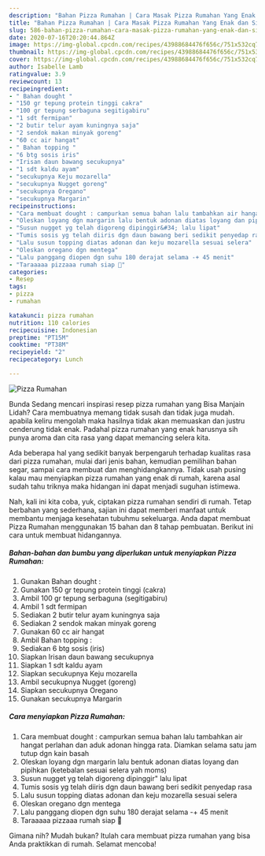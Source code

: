 ```yaml
---
description: "Bahan Pizza Rumahan | Cara Masak Pizza Rumahan Yang Enak dan Simpel"
title: "Bahan Pizza Rumahan | Cara Masak Pizza Rumahan Yang Enak dan Simpel"
slug: 586-bahan-pizza-rumahan-cara-masak-pizza-rumahan-yang-enak-dan-simpel
date: 2020-07-16T20:20:44.864Z
image: https://img-global.cpcdn.com/recipes/43988684476f656c/751x532cq70/pizza-rumahan-foto-resep-utama.jpg
thumbnail: https://img-global.cpcdn.com/recipes/43988684476f656c/751x532cq70/pizza-rumahan-foto-resep-utama.jpg
cover: https://img-global.cpcdn.com/recipes/43988684476f656c/751x532cq70/pizza-rumahan-foto-resep-utama.jpg
author: Isabelle Lamb
ratingvalue: 3.9
reviewcount: 13
recipeingredient:
- " Bahan dought "
- "150 gr tepung protein tinggi cakra"
- "100 gr tepung serbaguna segitigabiru"
- "1 sdt fermipan"
- "2 butir telur ayam kuningnya saja"
- "2 sendok makan minyak goreng"
- "60 cc air hangat"
- " Bahan topping "
- "6 btg sosis iris"
- "Irisan daun bawang secukupnya"
- "1 sdt kaldu ayam"
- "secukupnya Keju mozarella"
- "secukupnya Nugget goreng"
- "secukupnya Oregano"
- "secukupnya Margarin"
recipeinstructions:
- "Cara membuat dought : campurkan semua bahan lalu tambahkan air hangat perlahan dan aduk adonan hingga rata. Diamkan selama satu jam tutup dgn kain basah"
- "Oleskan loyang dgn margarin lalu bentuk adonan diatas loyang dan pipihkan (ketebalan sesuai selera yah moms)"
- "Susun nugget yg telah digoreng dipinggir&#34; lalu lipat"
- "Tumis sosis yg telah diiris dgn daun bawang beri sedikit penyedap rasa"
- "Lalu susun topping diatas adonan dan keju mozarella sesuai selera"
- "Oleskan oregano dgn mentega"
- "Lalu panggang diopen dgn suhu 180 derajat selama -+ 45 menit"
- "Taraaaaa pizzaaa rumah siap 🍕"
categories:
- Resep
tags:
- pizza
- rumahan

katakunci: pizza rumahan 
nutrition: 110 calories
recipecuisine: Indonesian
preptime: "PT15M"
cooktime: "PT38M"
recipeyield: "2"
recipecategory: Lunch

---
```



![Pizza Rumahan](https://img-global.cpcdn.com/recipes/43988684476f656c/751x532cq70/pizza-rumahan-foto-resep-utama.jpg)

Bunda Sedang mencari inspirasi resep pizza rumahan yang Bisa Manjain Lidah? Cara membuatnya memang tidak susah dan tidak juga mudah. apabila keliru mengolah maka hasilnya tidak akan memuaskan dan justru cenderung tidak enak. Padahal pizza rumahan yang enak harusnya sih punya aroma dan cita rasa yang dapat memancing selera kita.

Ada beberapa hal yang sedikit banyak berpengaruh terhadap kualitas rasa dari pizza rumahan, mulai dari jenis bahan, kemudian pemilihan bahan segar, sampai cara membuat dan menghidangkannya. Tidak usah pusing kalau mau menyiapkan pizza rumahan yang enak di rumah, karena asal sudah tahu triknya maka hidangan ini dapat menjadi suguhan istimewa.




Nah, kali ini kita coba, yuk, ciptakan pizza rumahan sendiri di rumah. Tetap berbahan yang sederhana, sajian ini dapat memberi manfaat untuk membantu menjaga kesehatan tubuhmu sekeluarga. Anda dapat membuat Pizza Rumahan menggunakan 15 bahan dan 8 tahap pembuatan. Berikut ini cara untuk membuat hidangannya.

<!--inarticleads1-->

##### Bahan-bahan dan bumbu yang diperlukan untuk menyiapkan Pizza Rumahan:

1. Gunakan  Bahan dought :
1. Gunakan 150 gr tepung protein tinggi (cakra)
1. Ambil 100 gr tepung serbaguna (segitigabiru)
1. Ambil 1 sdt fermipan
1. Sediakan 2 butir telur ayam kuningnya saja
1. Sediakan 2 sendok makan minyak goreng
1. Gunakan 60 cc air hangat
1. Ambil  Bahan topping :
1. Sediakan 6 btg sosis (iris)
1. Siapkan Irisan daun bawang secukupnya
1. Siapkan 1 sdt kaldu ayam
1. Siapkan secukupnya Keju mozarella
1. Ambil secukupnya Nugget (goreng)
1. Siapkan secukupnya Oregano
1. Gunakan secukupnya Margarin




<!--inarticleads2-->

##### Cara menyiapkan Pizza Rumahan:

1. Cara membuat dought : campurkan semua bahan lalu tambahkan air hangat perlahan dan aduk adonan hingga rata. Diamkan selama satu jam tutup dgn kain basah
1. Oleskan loyang dgn margarin lalu bentuk adonan diatas loyang dan pipihkan (ketebalan sesuai selera yah moms)
1. Susun nugget yg telah digoreng dipinggir&#34; lalu lipat
1. Tumis sosis yg telah diiris dgn daun bawang beri sedikit penyedap rasa
1. Lalu susun topping diatas adonan dan keju mozarella sesuai selera
1. Oleskan oregano dgn mentega
1. Lalu panggang diopen dgn suhu 180 derajat selama -+ 45 menit
1. Taraaaaa pizzaaa rumah siap 🍕




Gimana nih? Mudah bukan? Itulah cara membuat pizza rumahan yang bisa Anda praktikkan di rumah. Selamat mencoba!
